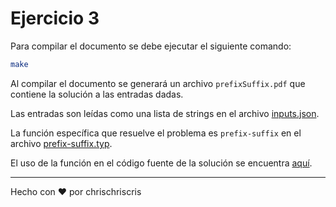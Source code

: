 # Ejercicio 3

Para compilar el documento se debe ejecutar el siguiente comando:

```bash
make
```

Al compilar el documento se generará un archivo `prefixSuffix.pdf` que contiene la solución a las entradas dadas.

Las entradas son leídas como una lista de strings en el archivo [inputs.json](inputs.json).

La función específica que resuelve el problema es `prefix-suffix` en el archivo [prefix-suffix.typ](prefix-suffix.typ).

El uso de la función en el código fuente de la solución se encuentra [aquí](../main.typ#L57).

---
Hecho con :heart: por chrischriscris
